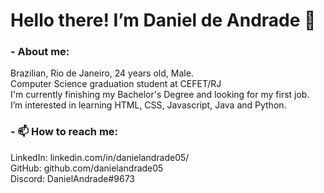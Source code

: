 <h1>Hello there! I’m Daniel de Andrade 👋</h1>

<h3> - About me: <br></h3>
<p>
Brazilian, Rio de Janeiro, 24 years old, Male.<br>
Computer Science graduation student at CEFET/RJ<br>
I'm currently finishing my Bachelor's Degree and looking for my first job.<br>
I’m interested in learning HTML, CSS, Javascript, Java and Python.
</p>
 
<h3>- 📫 How to reach me:</h3>
<p>
LinkedIn: linkedin.com/in/danielandrade05/<br>
GitHub: github.com/danielandrade05<br>
Discord: DanielAndrade#9673
</p>
<!---
danielandrade05/danielandrade05 is a ✨ special ✨ repository because its `README.md` (this file) appears on your GitHub profile.
You can click the Preview link to take a look at your changes.
--->
